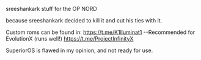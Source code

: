 sreeshankark stuff for the OP NORD

because sreeshankark decided to kill it and cut his ties with it.

Custom roms can be found in:
https://t.me/K1lluminat1  --Recommended for EvolutionX (runs well!)
https://t.me/ProjectInfinityX 

SuperiorOS is flawed in my opinion, and not ready for use.

